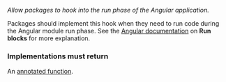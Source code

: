 *Allow packages to hook into the run phase of the Angular application.*

Packages should implement this hook when they need to run code during the
Angular module run phase. See the
[Angular documentation](https://docs.angularjs.org/guide/module#module-loading-dependencies)
on **Run blocks** for more explanation.

<h3>Implementations must return</h3>

An [annotated function](guide/concepts#annotated-functions).
